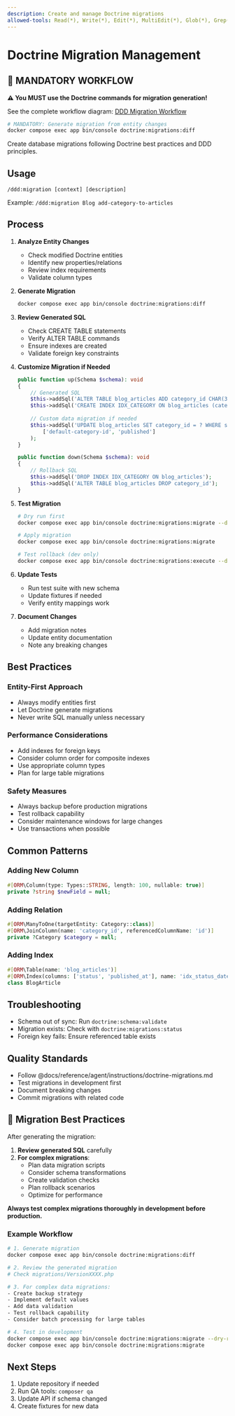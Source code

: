 ```yaml
---
description: Create and manage Doctrine migrations
allowed-tools: Read(*), Write(*), Edit(*), MultiEdit(*), Glob(*), Grep(*), Bash(*), TodoWrite
---
```


# Doctrine Migration Management

## 🔧 MANDATORY WORKFLOW

**⚠️ You MUST use the Doctrine commands for migration generation!**

See the complete workflow diagram: [DDD Migration Workflow](../workflow-graphs.md#dddmigration---doctrine-migrations)

```bash
# MANDATORY: Generate migration from entity changes
docker compose exec app bin/console doctrine:migrations:diff
```

Create database migrations following Doctrine best practices and DDD principles.

## Usage
`/ddd:migration [context] [description]`

Example: `/ddd:migration Blog add-category-to-articles`

## Process

1. **Analyze Entity Changes**
   - Check modified Doctrine entities
   - Identify new properties/relations
   - Review index requirements
   - Validate column types

2. **Generate Migration**
   ```bash
   docker compose exec app bin/console doctrine:migrations:diff
   ```

3. **Review Generated SQL**
   - Check CREATE TABLE statements
   - Verify ALTER TABLE commands
   - Ensure indexes are created
   - Validate foreign key constraints

4. **Customize Migration if Needed**
   ```php
   public function up(Schema $schema): void
   {
       // Generated SQL
       $this->addSql('ALTER TABLE blog_articles ADD category_id CHAR(36) DEFAULT NULL');
       $this->addSql('CREATE INDEX IDX_CATEGORY ON blog_articles (category_id)');
       
       // Custom data migration if needed
       $this->addSql('UPDATE blog_articles SET category_id = ? WHERE status = ?', 
           ['default-category-id', 'published']
       );
   }
   
   public function down(Schema $schema): void
   {
       // Rollback SQL
       $this->addSql('DROP INDEX IDX_CATEGORY ON blog_articles');
       $this->addSql('ALTER TABLE blog_articles DROP category_id');
   }
   ```

5. **Test Migration**
   ```bash
   # Dry run first
   docker compose exec app bin/console doctrine:migrations:migrate --dry-run
   
   # Apply migration
   docker compose exec app bin/console doctrine:migrations:migrate
   
   # Test rollback (dev only)
   docker compose exec app bin/console doctrine:migrations:execute --down Version20250119120000
   ```

6. **Update Tests**
   - Run test suite with new schema
   - Update fixtures if needed
   - Verify entity mappings work

7. **Document Changes**
   - Add migration notes
   - Update entity documentation
   - Note any breaking changes

## Best Practices

### Entity-First Approach
- Always modify entities first
- Let Doctrine generate migrations
- Never write SQL manually unless necessary

### Performance Considerations
- Add indexes for foreign keys
- Consider column order for composite indexes
- Use appropriate column types
- Plan for large table migrations

### Safety Measures
- Always backup before production migrations
- Test rollback capability
- Consider maintenance windows for large changes
- Use transactions when possible

## Common Patterns

### Adding New Column
```php
#[ORM\Column(type: Types::STRING, length: 100, nullable: true)]
private ?string $newField = null;
```

### Adding Relation
```php
#[ORM\ManyToOne(targetEntity: Category::class)]
#[ORM\JoinColumn(name: 'category_id', referencedColumnName: 'id')]
private ?Category $category = null;
```

### Adding Index
```php
#[ORM\Table(name: 'blog_articles')]
#[ORM\Index(columns: ['status', 'published_at'], name: 'idx_status_date')]
class BlogArticle
```

## Troubleshooting
- Schema out of sync: Run `doctrine:schema:validate`
- Migration exists: Check with `doctrine:migrations:status`
- Foreign key fails: Ensure referenced table exists

## Quality Standards
- Follow @docs/reference/agent/instructions/doctrine-migrations.md
- Test migrations in development first
- Document breaking changes
- Commit migrations with related code

## 🚨 Migration Best Practices

After generating the migration:

1. **Review generated SQL** carefully
2. **For complex migrations**:
   - Plan data migration scripts
   - Consider schema transformations
   - Create validation checks
   - Plan rollback scenarios
   - Optimize for performance

**Always test complex migrations thoroughly in development before production.**

### Example Workflow

```bash
# 1. Generate migration
docker compose exec app bin/console doctrine:migrations:diff

# 2. Review the generated migration
# Check migrations/VersionXXXX.php

# 3. For complex data migrations:
- Create backup strategy
- Implement default values
- Add data validation
- Test rollback capability
- Consider batch processing for large tables

# 4. Test in development
docker compose exec app bin/console doctrine:migrations:migrate --dry-run
docker compose exec app bin/console doctrine:migrations:migrate
```

## Next Steps
1. Update repository if needed
2. Run QA tools: `composer qa`
3. Update API if schema changed
4. Create fixtures for new data